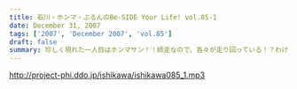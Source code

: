 ```yaml
---
title: 石川・ホンマ・ぶるんのBe-SIDE Your Life! vol.85-1
date: December 31, 2007
tags: ['2007', 'December 2007', 'vol.85']
draft: false
summary: 珍しく現れた一人目はホンマサン！！師走なので、各々が走り回っている！？わけではありますが、いつも通りの有楽町サウンドマン・マンゴースタジオでございます・・・NAMAE
---
```


http://project-phi.ddo.jp/ishikawa/ishikawa085_1.mp3